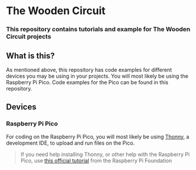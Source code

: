 
# The Wooden Circuit
### This repository contains tutorials and example for The Wooden Circuit projects

## What is this?
As mentioned above, this repository has code examples for different devices you may be using in your projects. You will most likely be using the Raspberry Pi Pico. Code examples for the Pico can be found in this repository.

## Devices

### Raspberry Pi Pico
For coding on the Raspberry Pi Pico, you will most likely be using [Thonny](thonny.org), a development IDE, to upload and run files on the Pico.

> If you need help installing Thonny, or other help with the Raspberry Pi Pico, use [this official tutorial](https://projects.raspberrypi.org/en/projects/getting-started-with-the-pico/2) from the Raspberry Pi Foundation


